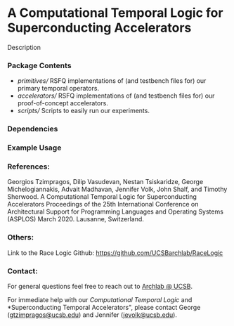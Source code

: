 # A Computational Temporal Logic for Superconducting Accelerators

Description

### Package Contents
* *primitives/* RSFQ implementations of (and testbench files for) our primary temporal operators. 
* *accelerators/* RSFQ implementations of (and testbench files for) our proof-of-concept accelerators.
* *scripts/* Scripts to easily run our experiments.

### Dependencies
 
### Example Usage

### References:
Georgios Tzimpragos, Dilip Vasudevan, Nestan Tsiskaridze, George Michelogiannakis, Advait Madhavan, Jennifer Volk, John Shalf, and Timothy Sherwood. A Computational Temporal Logic for Superconducting Accelerators Proceedings of the 25th International Conference on Architectural Support for Programming Languages and Operating Systems (ASPLOS) March 2020. Lausanne, Switzerland.

### Others:
Link to the Race Logic Github: https://github.com/UCSBarchlab/RaceLogic

### Contact:
For general questions feel free to reach out to [Archlab @ UCSB](https://www.arch.cs.ucsb.edu/).

For immediate help with our *Computational Temporal Logic* and *Superconducting Temporal Accelerators", please contact George (gtzimpragos@ucsb.edu) and Jennifer (jevolk@ucsb.edu).
